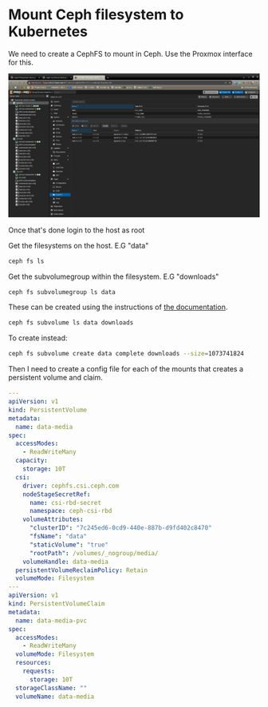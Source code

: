 # Mount Ceph filesystem to Kubernetes

We need to create a CephFS to mount in Ceph. Use the Proxmox interface for this.

![create-cephfs.png](images/create-cephfs.png)

Once that's done login to the host as root

Get the filesystems on the host. E.G "data"
```bash
ceph fs ls
```

Get the subvolumegroup within the filesystem. E.G "downloads"
```bash
ceph fs subvolumegroup ls data
```

These can be created using the instructions of [the documentation](https://github.com/ceph/ceph-csi/blob/devel/docs/static-pvc.md#cephfs-static-pvc).

```bash
ceph fs subvolume ls data downloads
```

To create instead:
```bash
ceph fs subvolume create data complete downloads --size=1073741824
```

Then I need to create a config file for each of the mounts that creates a persistent volume and claim.

```yaml
---
apiVersion: v1
kind: PersistentVolume
metadata:
  name: data-media
spec:
  accessModes:
    - ReadWriteMany
  capacity:
    storage: 10T
  csi:
    driver: cephfs.csi.ceph.com
    nodeStageSecretRef:
      name: csi-rbd-secret
      namespace: ceph-csi-rbd
    volumeAttributes:
      "clusterID": "7c245ed6-0cd9-440e-887b-d9fd402c8470"
      "fsName": "data"
      "staticVolume": "true"
      "rootPath": /volumes/_nogroup/media/
    volumeHandle: data-media
  persistentVolumeReclaimPolicy: Retain
  volumeMode: Filesystem
---
apiVersion: v1
kind: PersistentVolumeClaim
metadata:
  name: data-media-pvc
spec:
  accessModes:
    - ReadWriteMany
  volumeMode: Filesystem
  resources:
    requests:
      storage: 10T
  storageClassName: ""
  volumeName: data-media
```